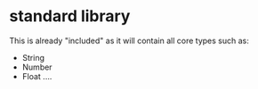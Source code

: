 
# standard library

This is already "included" as it will contain all core types such as:
* String
* Number
* Float
....
